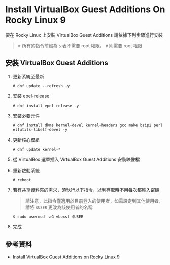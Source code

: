 # Install VirtualBox Guest Additions On Rocky Linux 9

要在 Rocky Linux 上安裝 VirtualBox Guest Additions 請依據下列步驟進行安裝

> ※ 所有的指令前綴為 `$` 表不需要 root 權限， `#` 則需要 root 權限

## 安裝 VirtualBox Guest Additions

1. 更新系統至最新

    ```console
    # dnf update --refresh -y
    ```

2. 安裝 epel-release

    ```console
    # dnf install epel-release -y
    ```

3. 安裝必要元件

    ```console
    # dnf install dkms kernel-devel kernel-headers gcc make bzip2 perl elfutils-libelf-devel -y
    ```

4. 更新核心模組

    ```console
    # dnf update kernel-*
    ```

5. 從 VirtualBox 選單插入 VirtualBox Guest Additions 安裝映像檔
6. 重新啟動系統

    ```console
    # reboot
    ```
7. 若有共享資料夾的需求，須執行以下指令，以利存取時不用每次都輸入密碼

    > 請注意，此指令僅適用於目前登入的使用者，如需設定到其他使用者，請將 `$USER` 更改為該使用者的名稱

    ```console
    $ sudo usermod -aG vboxsf $USER
    ```

8. 完成

## 參考資料

- [Install VirtualBox Guest Additions on Rocky Linux 9](https://kifarunix.com/install-virtualbox-guest-additions-on-rocky-linux-9/)
